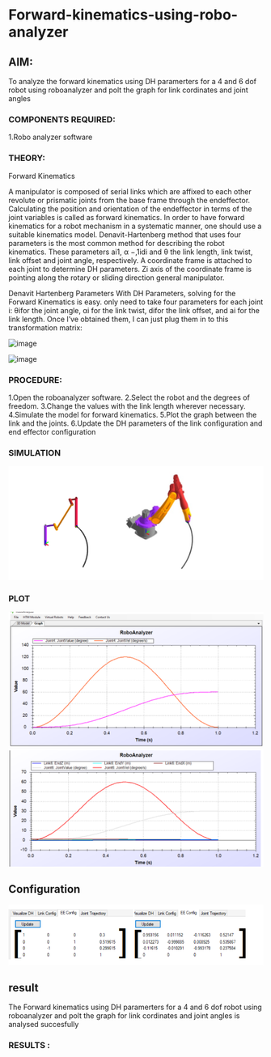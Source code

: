 # Forward-kinematics-using-robo-analyzer

## AIM: 
To analyze the forward kinematics using DH paramerters for a 4 and 6 dof robot using roboanalyzer and polt the graph for link cordinates and joint angles
### COMPONENTS REQUIRED:
1.Robo analyzer software  


### THEORY: 
  
Forward Kinematics

A manipulator is composed of serial links which are affixed to each other revolute or prismatic joints from the base frame through the endeffector. 
Calculating the position and orientation of the endeffector in terms of the joint variables is called as forward kinematics. 
In order to have forward kinematics for a robot mechanism in a systematic manner, one should use a suitable kinematics model. 
Denavit-Hartenberg method that uses four parameters is the most common method for describing the robot kinematics. 
These parameters ai1, α −,1idi and θ the link length, link twist, link offset and joint angle, respectively. 
A coordinate frame is attached to each joint to determine DH parameters. Zi axis of the coordinate frame is pointing along the rotary or sliding direction general manipulator.

Denavit Hartenberg Parameters
With DH Parameters, solving for the Forward Kinematics is easy.  only need to take four parameters for each joint 
i: θifor the joint angle, 
αi for the link twist, 
difor the link offset, and 
ai for the link length. Once I’ve obtained them, I can just plug them in to this transformation matrix:


![image](https://user-images.githubusercontent.com/36288975/170172719-ed7befc9-2894-4344-bfd5-be831bb05308.png)

 ![image](https://user-images.githubusercontent.com/36288975/170172766-b8aeb788-7fd7-4de7-b340-f04656707ebd.png)

 

### PROCEDURE:
1.Open the roboanalyzer software.
2.Select the robot and the degrees of freedom.
3.Change the values with the link length wherever necessary.
4.Simulate the model for forward kinematics.
5.Plot the graph between the link and the joints.
6.Update the DH parameters of the link configuration and end effector configuration

### SIMULATION 
 ![output](.//l1.png)
 
 
 
 
 
 
 ### PLOT 
 
 ![output](.//l2.png)
 ![output](.//l3.png)
 
 
 ## Configuration
 ![output](.//l4.png)

 ## result
 The Forward kinematics using DH paramerters for a 4 and 6 dof robot using roboanalyzer and polt the graph for link cordinates and joint angles is analysed succesfully
 
 
 
 
 
 
 

 
 














### RESULTS :  
